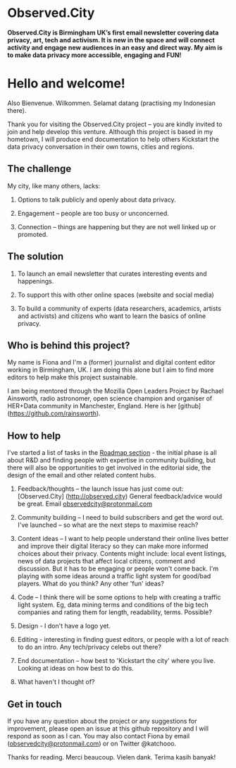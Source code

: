 # Observed.City

**Observed.City is Birmingham UK’s first email newsletter covering data privacy, art, tech and activism. It is new in the space and will connect activity and engage new audiences in an easy and direct way. My aim is to make data privacy more accessible, engaging and FUN!**

# Hello and welcome! 

Also Bienvenue. Wilkommen. Selamat datang (practising my Indonesian there).

Thank you for visiting the Observed.City project – you are kindly invited to join  and help develop this venture. Although this project is based in my hometown, I will produce end documentation to help others Kickstart the data privacy conversation in their own towns, cities and regions.

## The challenge

My city, like many others, lacks: 

1. Options to talk publicly and openly about data privacy. 

2. Engagement – people are too busy or unconcerned. 

3. Connection – things are happening but they are not well linked up or promoted.


## The solution

1. To launch an email newsletter that curates interesting events and happenings.

2. To support this with other online spaces (website and social media)

3. To build a community of experts (data researchers, academics, artists and activists) and citizens who want to learn the basics of online privacy.

## Who is behind this project?
My name is Fiona and I'm a (former) journalist and digital content editor working in Birmingham, UK. I am doing this alone but I aim to find more editors to help make this project sustainable.

I am being mentored through the Mozilla Open Leaders Project by Rachael Ainsworth, radio astronomer, open science champion and organiser of HER+Data community in Manchester, England. Here is her [github] (https://github.com/rainsworth).

## How to help
I've started a list of tasks in the [Roadmap section](https://github.com/fionacu/kickstart-the-city/blob/master/roadmap) - the initial phase is all about R&D and finding people with expertise in community building, but there will also be opportunities to get involved in the editorial side, the design of the email and other related content hubs. 

1. Feedback/thoughts – the launch issue has just come out: [Observed.City] (http://observed.city) General feedback/advice would be great. Email observedcity@protonmail.com

2. Community building – I need to build subscribers and get the word out. I've launched – so what are the next steps to maximise reach?

3. Content ideas – I want to help people understand their online lives better and improve their digital literacy so they can make more informed choices about their privacy. Contents might include: local event listings, news of data projects that affect local citizens, comment and discussion. But it has to be engaging or people won't come back. I'm playing with some ideas around a traffic light system for good/bad players. What do you think? Any other 'fun' ideas?

4. Code – I think there will be some options to help with creating a traffic light system. Eg, data mining terms and conditions of the big tech companies and rating them for length, readability, terms. Possible?

5. Design - I don't have a logo yet.

6. Editing - interesting in finding guest editors, or people with a lot of reach to do an intro. Any tech/privacy celebs out there? 

7. End documentation – how best to 'Kickstart the city' where you live. Looking at ideas on how best to do this. 

8. What haven't I thought of?

## Get in touch
If you have any question about the project or any suggestions for improvement, please open an issue at this github repository and I will respond as soon as I can. You may also contact Fiona by email (observedcity@protonmail.com) or on Twitter @katchooo.


Thanks for reading. Merci beaucoup. Vielen dank. Terima kasih banyak!
